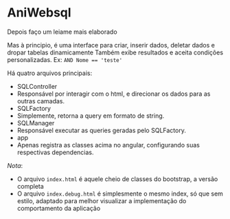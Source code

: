 AniWebsql
========

Depois faço um leiame mais elaborado

Mas à principio, é uma interface para criar, inserir dados, deletar dados e dropar tabelas dinamicamente
Também exibe resultados e aceita condições personalizadas. Ex: `AND Nome == 'teste'`

Há quatro arquivos principais:
* SQLController
 * Responsável por interagir com o html, e direcionar os dados para as outras camadas.
* SQLFactory
 * Simplemente, retorna a query em formato de string.
* SQLManager
 * Responsável executar as queries geradas pelo SQLFactory.
* app
 * Apenas registra as classes acima no angular, configurando suas respectivas dependencias.


*Nota*: 
* O arquivo `index.html` é aquele cheio de classes do bootstrap, a versão completa
* O arquivo `index.debug.html` é simplesmente o mesmo index, só que sem estilo, adaptado para melhor visualizar a implementação do comportamento da aplicação
